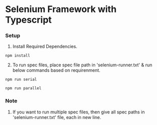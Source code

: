 # Selenium Framework with Typescript

### Setup

1. Install Required Dependencies.

```
npm install
```

2. To run spec files, place spec file path in 'selenium-runner.txt' & run below commands based on requirenment.

```
npm run serial

npm run parallel
```

### Note

1. If you want to run multiple spec files, then give all spec paths in 'selenium-runner.txt' file, each in new line.
